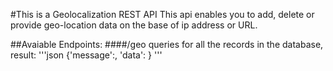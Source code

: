 #This is a Geolocalization REST API
This api enables you to add, delete or provide geo-location data on the base of ip address or URL.

##Avaiable Endpoints:
####/geo queries for all the records in the database, result:
'''json
{'message':<message>,
 'data': <data>
}
'''